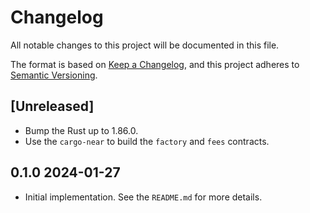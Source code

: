 # Changelog

All notable changes to this project will be documented in this file.

The format is based on [Keep a Changelog](https://keepachangelog.com/en/1.0.0/),
and this project adheres to [Semantic Versioning](https://semver.org/spec/v2.0.0.html).

## [Unreleased]

- Bump the Rust up to 1.86.0.
- Use the `cargo-near` to build the `factory` and `fees` contracts.

## 0.1.0 2024-01-27

- Initial implementation. See the `README.md` for more details. 
